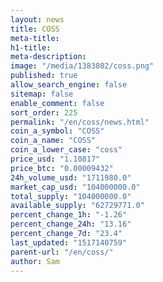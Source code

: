 ```yaml
---
layout: news
title: COSS
meta-title: 
h1-title: 
meta-description: 
image: "/media/1383802/coss.png"
published: true
allow_search_engine: false
sitemap: false
enable_comment: false
sort_order: 225
permalink: "/en/coss/news.html"
coin_a_symbol: "COSS"
coin_a_name: "COSS"
coin_a_lower_case: "coss"
price_usd: "1.10817"
price_btc: "0.00009432"
24h_volume_usd: "1711980.0"
market_cap_usd: "104000000.0"
total_supply: "104000000.0"
available_supply: "62729771.0"
percent_change_1h: "-1.26"
percent_change_24h: "13.16"
percent_change_7d: "23.4"
last_updated: "1517140759"
parent-url: "/en/coss/"
author: Sam
---
```


